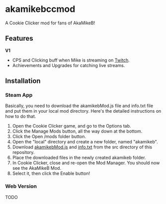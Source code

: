 # akamikebccmod
A Cookie Clicker mod for fans of AkaMikeB!

## Features
<b>V1</b>
* CPS and Clicking buff when Mike is streaming on <a href="https://www.twitch.tv/akamikeb">Twitch</a>.
* Achievements and Upgrades for catching live streams.

## Installation
### Steam App
Basically, you need to download the akamikebMod.js file and info.txt file and put them in your local mod directory. Here's the detailed instructions on how to do that.
1. Open the Cookie Clicker game, and go to the Options tab.
2. Click the Manage Mods button, all the way down at the bottom.
3. Click the Open /mods folder button.
4. Open the "local" directory and create a new folder, named "akamikeb".
5. Download <a href="/akamikebccmod/src/akamikebMod.js">akamikebMod.js</a> and <a href="/akamikebccmod/src/info.txt">info.txt</a> from the src directory of this repository.
6. Place the downloaded files in the newly created akamikeb folder.
7. In Cookie Clicker, close and re-open the Mod Manager. You should now see the AkaMikeB Mod.
8. Select it, then click the Enable button!

### Web Version
TODO
